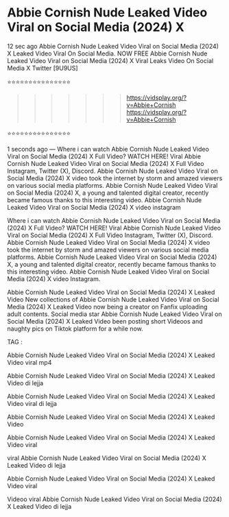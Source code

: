 ﻿# Abbie Cornish Nude Leaked Video Viral on Social Media (2024) X



12 sec ago Abbie Cornish Nude Leaked Video Viral on Social Media (2024) X Leaked Video Viral On Social Media. NOW FREE Abbie Cornish Nude Leaked Video Viral on Social Media (2024) X Viral Leaks Video On Social Media X Twitter [9U9US]

⭐⭐⭐⭐⭐⭐⭐⭐⭐⭐⭐⭐⭐⭐⭐

>>>>>>> https://vidsplay.org/?v=Abbie+Cornish
>>>>>>> https://vidsplay.org/?v=Abbie+Cornish

⭐⭐⭐⭐⭐⭐⭐⭐⭐⭐⭐⭐⭐⭐⭐



1 seconds ago — Where i can watch Abbie Cornish Nude Leaked Video Viral on Social Media (2024) X Full Video? WATCH HERE! Viral Abbie Cornish Nude Leaked Video Viral on Social Media (2024) X Full Video Instagram, Twitter (X), Discord. Abbie Cornish Nude Leaked Video Viral on Social Media (2024) X video took the internet by storm and amazed viewers on various social media platforms. Abbie Cornish Nude Leaked Video Viral on Social Media (2024) X, a young and talented digital creator, recently became famous thanks to this interesting video. Abbie Cornish Nude Leaked Video Viral on Social Media (2024) X video instagram

Where i can watch Abbie Cornish Nude Leaked Video Viral on Social Media (2024) X Full Video? WATCH HERE! Viral Abbie Cornish Nude Leaked Video Viral on Social Media (2024) X Full Video Instagram, Twitter (X), Discord. Abbie Cornish Nude Leaked Video Viral on Social Media (2024) X video took the internet by storm and amazed viewers on various social media platforms. Abbie Cornish Nude Leaked Video Viral on Social Media (2024) X, a young and talented digital creator, recently became famous thanks to this interesting video. Abbie Cornish Nude Leaked Video Viral on Social Media (2024) X video Instagram.

Abbie Cornish Nude Leaked Video Viral on Social Media (2024) X Leaked Video New collections of Abbie Cornish Nude Leaked Video Viral on Social Media (2024) X Leaked Video now being a creator on Fanfix uploading adult contents. Social media star Abbie Cornish Nude Leaked Video Viral on Social Media (2024) X Leaked Video been posting short Videoos and naughty pics on Tiktok platform for a while now.

TAG :

 

Abbie Cornish Nude Leaked Video Viral on Social Media (2024) X Leaked Video viral mp4

 

Abbie Cornish Nude Leaked Video Viral on Social Media (2024) X Leaked Video di lejja

 

Abbie Cornish Nude Leaked Video Viral on Social Media (2024) X Leaked Video viral di lejja

 

Abbie Cornish Nude Leaked Video Viral on Social Media (2024) X Leaked Video

 

Abbie Cornish Nude Leaked Video Viral on Social Media (2024) X Leaked Video viral

 

viral Abbie Cornish Nude Leaked Video Viral on Social Media (2024) X Leaked Video di lejja

 

Abbie Cornish Nude Leaked Video Viral on Social Media (2024) X Leaked Video viral

 

Videoo viral Abbie Cornish Nude Leaked Video Viral on Social Media (2024) X Leaked Video di lejja